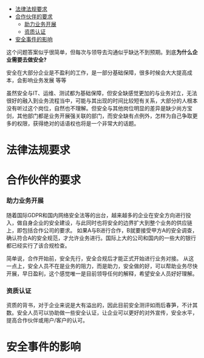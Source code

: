 <!-- @import "[TOC]" {cmd="toc" depthFrom=1 depthTo=6 orderedList=false} -->

<!-- code_chunk_output -->

- [法律法规要求](#法律法规要求)
- [合作伙伴的要求](#合作伙伴的要求)
    - [助力业务开展](#助力业务开展)
    - [资质认证](#资质认证)
- [安全事件的影响](#安全事件的影响)

<!-- /code_chunk_output -->
这个问题答案似乎很简单，但每次与领导去沟通似乎缺达不到预期。到底**为什么企业需要去做安全?**


安全在大部分企业是不盈利的工作，是一部分基础保障，很多时候会大大提高成本，会影响业务发展 等等

虽然安全与IT、运维、测试都为基础保障，但安全缺感觉更加的与业务对立，无法很好的融入到业务流程当中，可能与其出现的时间比较短有关系，大部分的人根本没有听过这个岗位，自然也不理解。但安全与其他岗位明显的差异是缺少尚方宝剑，其他部门都是业务开展强关联的部门，而安全缺有点例外，怎样为自己争取更多的权限，获得绝对的话语权也将是一个非常大的话题。


# 法律法规要求


# 合作伙伴的要求

### 助力业务开展



随着国际GDPR和国内网络安全法等的出台，越来越多的企业在安全方向进行投入，做自身企业的安全建设，与此同时也将安全的边界扩大到整个业务的供应链上，即包括合作公司的要求。
如果A与B进行合作，B就要接受甲方A的安全调查，确认符合A的安全规范，才允许业务进行。国际上大的公司和国内的一些大的银行都已经实行了该合规检查。

简单说，合作开始前，安全先行，安全合规后才能正式开始进行业务对接。
从这一点上，安全人员不在是业务的阻力，而是助力，安全做的好，可以帮助业务尽快开展，早日盈利，这个感觉唯一是目前领导任何的解释，希望安全人员好好理解。


### 资质认证

资质的背书，对于企业来说是大有溢出的，因此目前安全测评如雨后春笋，不计其数。安全人员可以协助做一些安全认证，让企业可以更好的对外宣传，安全水平，提高合作伙伴或用户/客户的认可。


# 安全事件的影响



